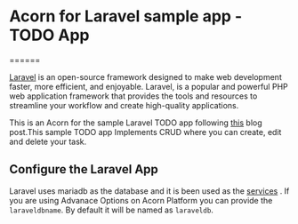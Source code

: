 # Acorn for Laravel sample app - TODO App
======

[Laravel](https://laravel.com/) is an open-source framework designed to make web development faster, more efficient, and enjoyable. Laravel, is a popular and powerful PHP web application framework that provides the tools and resources to streamline your workflow and create high-quality applications.

This is an Acorn for the sample Laravel TODO app following [this](https://impulsivecode.com/laravel-crud-tutorial-example-for-beginners/) blog post.This sample TODO app Implements CRUD where you can create, edit and delete your task.

## Configure the Laravel App


Laravel uses mariadb as the database and it is been used as the [services](https://docs.acorn.io/reference/acornfile#services-consuming) . If you are using Advanace Options on Acorn Platform you can provide the `laraveldbname`. By default it will be named as `laraveldb`.
